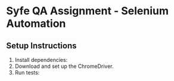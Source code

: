 # Syfe QA Assignment - Selenium Automation

## Setup Instructions

1. Install dependencies:
2. Download and set up the ChromeDriver.
3. Run tests:

